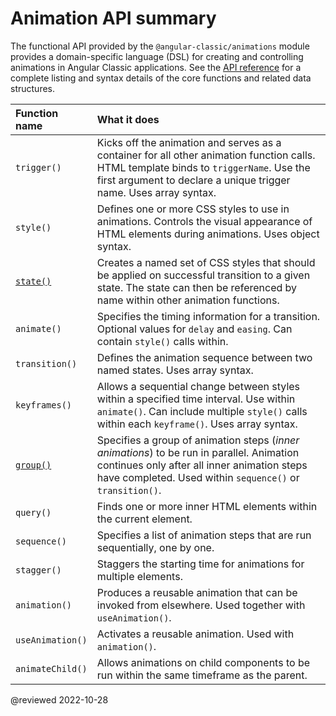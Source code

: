 # Animation API summary

<!-- vale off -->

The functional API provided by the `@angular-classic/animations` module provides a domain-specific language \(DSL\) for creating and controlling animations in Angular Classic applications.
See the [API reference](api/animations) for a complete listing and syntax details of the core functions and related data structures.
<!-- vale on --> 
| Function name                     | What it does                                                                                                                                                                                                |
|:---                               |:---                                                                                                                                                                                                         |
| `trigger()`                       | Kicks off the animation and serves as a container for all other animation function calls. HTML template binds to `triggerName`. Use the first argument to declare a unique trigger name. Uses array syntax. |
| `style()`                         | Defines one or more CSS styles to use in animations. Controls the visual appearance of HTML elements during animations. Uses object syntax.                                                                 |
| [`state()`](api/animations/state) | Creates a named set of CSS styles that should be applied on successful transition to a given state. The state can then be referenced by name within other animation functions.                              |
| `animate()`                       | Specifies the timing information for a transition. Optional values for `delay` and `easing`. Can contain `style()` calls within.                                                                            |
| `transition()`                    | Defines the animation sequence between two named states. Uses array syntax.                                                                                                                                 |
| `keyframes()`                     | Allows a sequential change between styles within a specified time interval. Use within `animate()`. Can include multiple `style()` calls within each `keyframe()`. Uses array syntax.                       |
| [`group()`](api/animations/group) | Specifies a group of animation steps \(*inner animations*\) to be run in parallel. Animation continues only after all inner animation steps have completed. Used within `sequence()` or `transition()`.     |
| `query()`                         | Finds one or more inner HTML elements within the current element.                                                                                                                                           |
| `sequence()`                      | Specifies a list of animation steps that are run sequentially, one by one.                                                                                                                                  |
| `stagger()`                       | Staggers the starting time for animations for multiple elements.                                                                                                                                            |
| `animation()`                     | Produces a reusable animation that can be invoked from elsewhere. Used together with `useAnimation()`.                                                                                                      |
| `useAnimation()`                  | Activates a reusable animation. Used with `animation()`.                                                                                                                                                    |
| `animateChild()`                  | Allows animations on child components to be run within the same timeframe as the parent.                                                                                                                    |

</table>

@reviewed 2022-10-28
